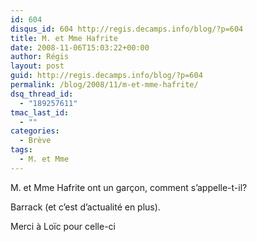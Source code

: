 ```yaml
---
id: 604
disqus_id: 604 http://regis.decamps.info/blog/?p=604
title: M. et Mme Hafrite
date: 2008-11-06T15:03:22+00:00
author: Régis
layout: post
guid: http://regis.decamps.info/blog/?p=604
permalink: /blog/2008/11/m-et-mme-hafrite/
dsq_thread_id:
  - "189257611"
tmac_last_id:
  - ""
categories:
  - Brève
tags:
  - M. et Mme
---
```

M. et Mme Hafrite ont un garçon, comment s’appelle-t-il?
  
<!--more-->


  
Barrack (et c’est d’actualité en plus). 

Merci à Loïc pour celle-ci
